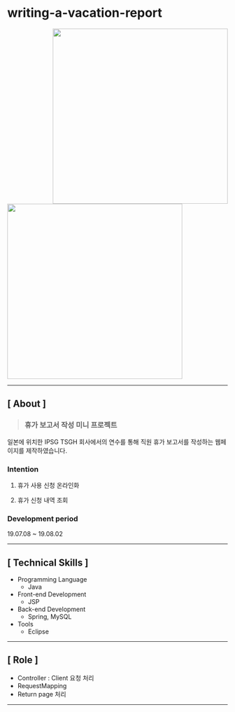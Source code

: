 # writing-a-vacation-report

<img src="https://user-images.githubusercontent.com/79898245/154544882-860a4fa1-6dda-4129-888c-79113ba8313c.png" align="right" width="400">
<img src="https://user-images.githubusercontent.com/79898245/154544519-14e64068-9d45-49e2-9fb8-d291f137a16a.png" width="400">

---

## **[ About ]**
> ### **휴가 보고서 작성 미니 프로젝트**

일본에 위치한 IPSG TSGH 회사에서의 연수를 통해 직원 휴가 보고서를 작성하는 웹페이지를 제작하였습니다.

### Intention
1. 휴가 사용 신청 온라인화

2. 휴가 신청 내역 조회

### Development period
19.07.08 ~ 19.08.02

---

## **[ Technical Skills ]**

*   Programming Language
    *   Java
*   Front-end Development
    *   JSP
*   Back-end Development
    *   Spring, MySQL
*   Tools
    *   Eclipse

---

## **[ Role ]**
* Controller : Client 요청 처리
* RequestMapping
* Return page 처리

---

